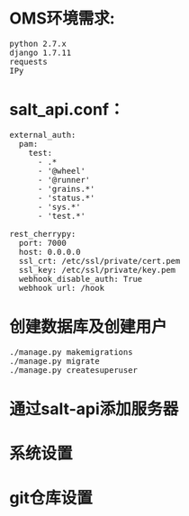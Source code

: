 # OMS环境需求:
<pre>
python 2.7.x
django 1.7.11
requests
IPy
</pre>

# salt_api.conf：
<pre>
external_auth:
  pam:
    test:
      - .*
      - '@wheel'
      - '@runner'
      - 'grains.*'
      - 'status.*'
      - 'sys.*'
      - 'test.*'

rest_cherrypy:
  port: 7000
  host: 0.0.0.0
  ssl_crt: /etc/ssl/private/cert.pem
  ssl_key: /etc/ssl/private/key.pem
  webhook_disable_auth: True
  webhook_url: /hook
</pre>
# 创建数据库及创建用户
<pre>
./manage.py makemigrations
./manage.py migrate
./manage.py createsuperuser
</pre>

# 通过salt-api添加服务器
# 系统设置
# git仓库设置
